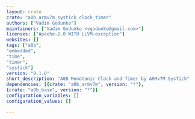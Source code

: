 ```yaml
---
layout: crate
crate: "a0b_armv7m_systick_clock_timer"
authors: ["Vadim Godunko"]
maintainers: ["Vadim Godunko <vgodunko@gmail.com>"]
licenses: ["Apache-2.0 WITH LLVM-exception"]
websites: []
tags: ["a0b",
"embedded",
"time",
"timer",
"systick"]
version: "0.1.0"
short_description: "A0B Monotonic Clock and Timer by ARMv7M SysTick"
dependencies: [{crate: "a0b_armv7m", version: "*"},
{crate: "a0b_base", version: "*"}]
configuration_variables: []
configuration_values: []

---
```



